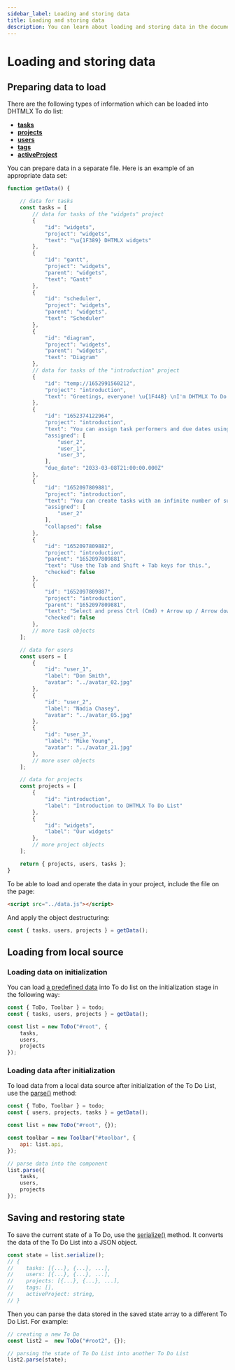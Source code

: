 ```yaml
---
sidebar_label: Loading and storing data
title: Loading and storing data
description: You can learn about loading and storing data in the documentation of the DHTMLX JavaScript To Do List library. Browse developer guides and API reference, try out code examples and live demos, and download a free 30-day evaluation version of DHTMLX To Do List.
---
```


# Loading and storing data

## Preparing data to load

There are the following types of information which can be loaded into DHTMLX To do list:

- [**tasks**](api/configs/tasks_config.md)
- [**projects**](api/configs/projects_config.md)
- [**users**](api/configs/users_config.md)
- [**tags**](api/configs/tags_config.md)
- [**activeProject**](api/configs/activeproject_config.md)

You can prepare data in a separate file. Here is an example of an appropriate data set:

~~~js title="data.js"
function getData() {

    // data for tasks
    const tasks = [
        // data for tasks of the "widgets" project
        {
            "id": "widgets",
            "project": "widgets",
            "text": "\u{1F389} DHTMLX widgets"
        },
        {
            "id": "gantt",
            "project": "widgets",
            "parent": "widgets",
            "text": "Gantt"
        },
        {
            "id": "scheduler",
            "project": "widgets",
            "parent": "widgets",
            "text": "Scheduler"
        },
        {
            "id": "diagram",
            "project": "widgets",
            "parent": "widgets",
            "text": "Diagram"
        },
        // data for tasks of the "introduction" project    
        {
            "id": "temp://1652991560212",
            "project": "introduction",
            "text": "Greetings, everyone! \u{1F44B} \nI'm DHTMLX To Do List."
        },
        {
            "id": "1652374122964",
            "project": "introduction",
            "text": "You can assign task performers and due dates using the menu.",
            "assigned": [
                "user_2",
                "user_1",
                "user_3",
            ],
            "due_date": "2033-03-08T21:00:00.000Z"
        },
        {
            "id": "1652097809881",
            "project": "introduction",
            "text": "You can create tasks with an infinite number of subtasks.",
            "assigned": [
                "user_2"
            ],
            "collapsed": false
        },
        {
            "id": "1652097809882",
            "project": "introduction",
            "parent": "1652097809881",
            "text": "Use the Tab and Shift + Tab keys for this.",
            "checked": false
        },
        {
            "id": "1652097809887",
            "project": "introduction",
            "parent": "1652097809881",
            "text": "Select and press Ctrl (Cmd) + Arrow up / Arrow down to change the task order.",
            "checked": false
        },
        // more task objects
    ];

    // data for users
    const users = [
        {
            "id": "user_1",
            "label": "Don Smith",
            "avatar": "../avatar_02.jpg"
        },
        {
            "id": "user_2",
            "label": "Nadia Chasey",
            "avatar": "../avatar_05.jpg"
        },
        {
            "id": "user_3",
            "label": "Mike Young",
            "avatar": "../avatar_21.jpg"
        },
        // more user objects
    ];

    // data for projects
    const projects = [
        {
            "id": "introduction",
            "label": "Introduction to DHTMLX To Do List"
        },
        {
            "id": "widgets",
            "label": "Our widgets"
        },
        // more project objects
    ];

    return { projects, users, tasks };
}
~~~

To be able to load and operate the data in your project, include the file on the page:

~~~html title="index.html"
<script src="../data.js"></script>
~~~

And apply the object destructuring: 

~~~js title="index.js"
const { tasks, users, projects } = getData();
~~~


## Loading from local source

### Loading data on initialization

You can load [a predefined data](guides/loading_data.md#preparing-data-to-load) into To do list on the initialization stage in the following way:

~~~js {2,4-8} title="index.js"
const { ToDo, Toolbar } = todo;
const { tasks, users, projects } = getData();

const list = new ToDo("#root", {
    tasks,
    users,
    projects
});
~~~

### Loading data after initialization

To load data from a local data source after initialization of the To Do List, use the [parse()](api/methods/parse_method.md) method:

~~~js {2,4,11-15} title="index.js"
const { ToDo, Toolbar } = todo;
const { users, projects, tasks } = getData();

const list = new ToDo("#root", {});

const toolbar = new Toolbar("#toolbar", {
    api: list.api,
});

// parse data into the component
list.parse({
    tasks,
    users,
    projects
});
~~~

## Saving and restoring state

To save the current state of a To Do, use the [serialize()](api/methods/serialize_method.md) method. It converts the data of the To Do List into a JSON object. 

~~~js
const state = list.serialize();
// {
//    tasks: [{...}, {...}, ...],
//    users: [{...}, {...}, ...],
//    projects: [{...}, {...}, ...],
//    tags: [],
//    activeProject: string,
// }
~~~

Then you can parse the data stored in the saved state array to a different To Do List. For example:

~~~js
// creating a new To Do
const list2 =  new ToDo("#root2", {});

// parsing the state of To Do List into another To Do List
list2.parse(state);
~~~